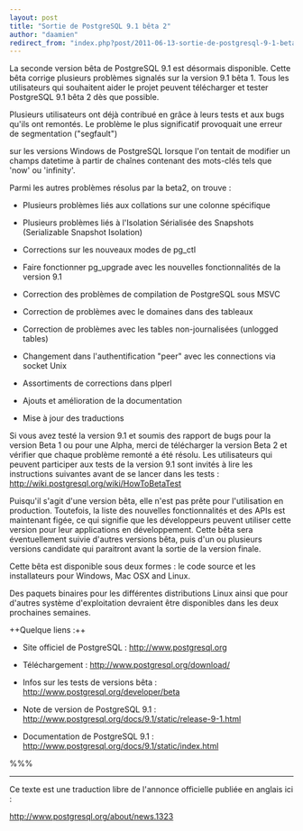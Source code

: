 ```yaml
---
layout: post
title: "Sortie de PostgreSQL 9.1 bêta 2"
author: "daamien"
redirect_from: "index.php?post/2011-06-13-sortie-de-postgresql-9-1-beta-2 "
---
```





<!--more-->


La seconde version bêta de PostgreSQL 9.1 est désormais disponible. Cette bêta corrige plusieurs problèmes signalés sur la version 9.1 bêta 1. Tous les utilisateurs qui souhaitent aider le projet peuvent télécharger et tester PostgreSQL 9.1 bêta 2 dès que possible.



Plusieurs utilisateurs ont déjà contribué en grâce à leurs tests et aux bugs qu'ils ont remontés. Le problème le plus significatif provoquait une erreur de segmentation ("segfault")

sur les versions Windows de PostgreSQL lorsque l'on tentait de modifier un champs datetime à partir de chaînes contenant des mots-clés tels que  'now' ou 'infinity'.



Parmi les autres problèmes résolus par la beta2, on trouve :



* Plusieurs problèmes liés aux collations sur une colonne spécifique 

* Plusieurs problèmes liés à l'Isolation Sérialisée des Snapshots (Serializable Snapshot Isolation)

* Corrections sur les nouveaux modes de pg_ctl

* Faire fonctionner pg_upgrade avec les nouvelles fonctionnalités de la version 9.1

* Correction des problèmes de compilation de PostgreSQL sous MSVC

* Correction de problèmes avec le domaines dans des tableaux

* Correction de problèmes avec les tables non-journalisées (unlogged tables)

* Changement dans l'authentification "peer" avec les connections via socket Unix

* Assortiments de corrections dans plperl

* Ajouts et amélioration de la documentation

* Mise à jour des traductions



Si vous avez testé la version 9.1 et soumis des rapport de bugs pour la version Beta 1 ou pour une Alpha, merci de télécharger la version Beta 2 et vérifier que chaque problème remonté a été résolu. Les utilisateurs qui peuvent participer aux tests de la version 9.1 sont invités à lire les instructions suivantes avant de se lancer dans les tests  : http://wiki.postgresql.org/wiki/HowToBetaTest



Puisqu'il s'agit d'une version bêta, elle n'est pas prête pour l'utilisation en production. Toutefois, la liste des nouvelles fonctionnalités et des APIs est maintenant figée, ce qui signifie que les développeurs peuvent utiliser cette version pour leur applications en développement. Cette bêta sera éventuellement suivie d'autres versions bêta, puis d'un ou plusieurs versions candidate qui paraitront avant la sortie de la version finale. 



Cette bêta est disponible sous deux formes : le code source et les installateurs pour Windows, Mac OSX and Linux. 

Des paquets binaires pour les différentes distributions Linux ainsi que pour d'autres système d'exploitation devraient être disponibles dans les deux prochaines semaines.





++Quelque liens :++



* Site officiel de PostgreSQL : http://www.postgresql.org

* Téléchargement : http://www.postgresql.org/download/

* Infos sur les tests de versions bêta : http://www.postgresql.org/developer/beta

* Note de version de PostgreSQL 9.1 : http://www.postgresql.org/docs/9.1/static/release-9-1.html

* Documentation de PostgreSQL 9.1 :  http://www.postgresql.org/docs/9.1/static/index.html





%%%



----



Ce texte est une traduction libre de l'annonce officielle publiée en anglais ici :

http://www.postgresql.org/about/news.1323